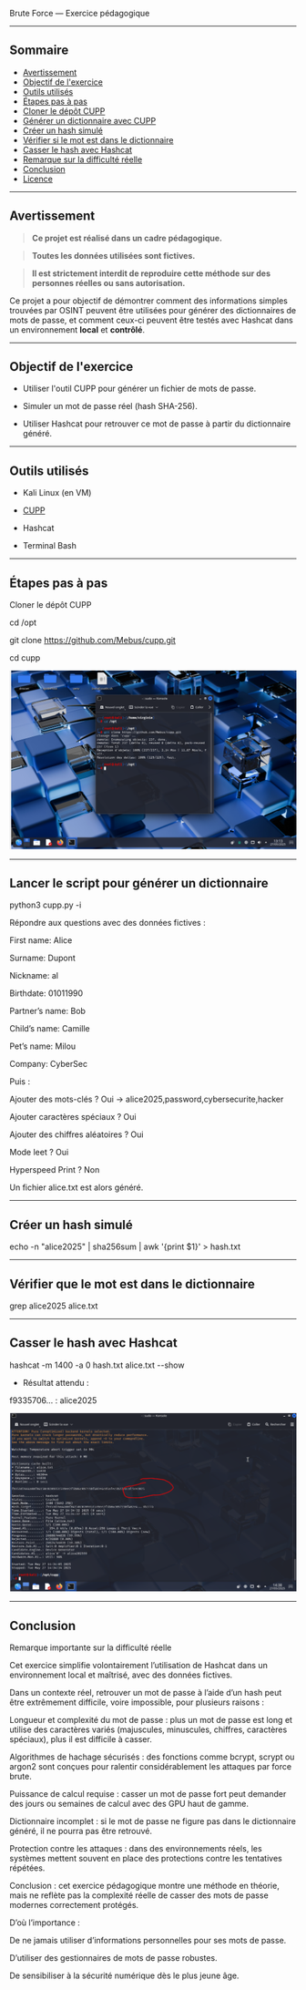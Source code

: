 Brute Force — Exercice pédagogique

---

## Sommaire

- [Avertissement](#avertissement)
- [Objectif de l'exercice](#objectif-de-lexercice)
- [Outils utilisés](#outils-utilisés)
- [Étapes pas à pas](#étapes-pas-à-pas)
- [Cloner le dépôt CUPP](#cloner-le-dépôt-cupp)
- [Générer un dictionnaire avec CUPP](#générer-un-dictionnaire-avec-cupp)
- [Créer un hash simulé](#créer-un-hash-simulé)
- [Vérifier si le mot est dans le dictionnaire](#vérifier-si-le-mot-est-dans-le-dictionnaire)
- [Casser le hash avec Hashcat](#casser-le-hash-avec-hashcat)
- [Remarque sur la difficulté réelle](#remarque-sur-la-difficulté-réelle)
- [Conclusion](#conclusion)
- [Licence](#licence)

---

## Avertissement

> **Ce projet est réalisé dans un cadre pédagogique.**  

> **Toutes les données utilisées sont fictives.**  

> **Il est strictement interdit de reproduire cette méthode sur des personnes réelles ou sans autorisation.**


Ce projet a pour objectif de démontrer comment des informations simples trouvées par OSINT peuvent être utilisées pour générer des dictionnaires de mots de passe, et comment ceux-ci peuvent être testés avec Hashcat dans un environnement **local** et **contrôlé**.

---

## **Objectif de l'exercice**


- Utiliser l'outil CUPP pour générer un fichier de mots de passe.

- Simuler un mot de passe réel (hash SHA-256).

- Utiliser Hashcat pour retrouver ce mot de passe à partir du dictionnaire généré.

---

## **Outils utilisés**

- Kali Linux (en VM)

- [CUPP](https://github.com/Mebus/cupp)

- Hashcat

- Terminal Bash

---

## Étapes pas à pas

 Cloner le dépôt CUPP

cd /opt

git clone https://github.com/Mebus/cupp.git

cd cupp

![Capture – Étapes pas à pas](cupp1.PNG)

---

## Lancer le script pour générer un dictionnaire

python3 cupp.py -i


Répondre aux questions avec des données fictives :

First name: Alice

Surname: Dupont

Nickname: al

Birthdate: 01011990

Partner’s name: Bob

Child’s name: Camille

Pet’s name: Milou

Company: CyberSec


Puis :

Ajouter des mots-clés ? Oui → alice2025,password,cybersecurite,hacker

Ajouter caractères spéciaux ? Oui

Ajouter des chiffres aléatoires ? Oui

Mode leet ? Oui

Hyperspeed Print ? Non

Un fichier alice.txt est alors généré.

---

## Créer un hash simulé

echo -n "alice2025" | sha256sum | awk '{print $1}' > hash.txt

---

## Vérifier que le mot est dans le dictionnaire

grep alice2025 alice.txt

---

## Casser le hash avec Hashcat

hashcat -m 1400 -a 0 hash.txt alice.txt --show

- Résultat attendu :

f9335706... : alice2025

![Capture – Casser le hash avec Hashcat](cupp10.PNG)

---

## Conclusion

Remarque importante sur la difficulté réelle


Cet exercice simplifie volontairement l’utilisation de Hashcat dans un environnement local et maîtrisé, avec des données fictives.


Dans un contexte réel, retrouver un mot de passe à l’aide d’un hash peut être extrêmement difficile, voire impossible, pour plusieurs raisons :

Longueur et complexité du mot de passe : plus un mot de passe est long et utilise des caractères variés (majuscules, minuscules, chiffres, caractères spéciaux), plus il est difficile à casser.

Algorithmes de hachage sécurisés : des fonctions comme bcrypt, scrypt ou argon2 sont conçues pour ralentir considérablement les attaques par force brute.

Puissance de calcul requise : casser un mot de passe fort peut demander des jours ou semaines de calcul avec des GPU haut de gamme.

Dictionnaire incomplet : si le mot de passe ne figure pas dans le dictionnaire généré, il ne pourra pas être retrouvé.

Protection contre les attaques : dans des environnements réels, les systèmes mettent souvent en place des protections contre les tentatives répétées.



Conclusion : cet exercice pédagogique montre une méthode en théorie, mais ne reflète pas la complexité réelle de casser des mots de passe modernes correctement protégés.


D’où l’importance :

De ne jamais utiliser d’informations personnelles pour ses mots de passe.

D’utiliser des gestionnaires de mots de passe robustes.

De sensibiliser à la sécurité numérique dès le plus jeune âge.
























